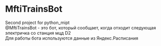 # MftiTrainsBot  
Second project for python_mipt  
@MftiTrainsBot - это бот, который сообщает, когда отходит следующая электричка со станция мцд D2  
Для работы бота используются данные из Яндекс.Расписания
